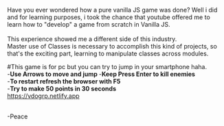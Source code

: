 Have you ever wondered how a pure vanilla JS game was done? Well i did and for learning purposes, i took the chance that youtube offered me to learn how to "develop" a game from scratch in Vanilla JS. <br> <br> This experience showed me a different side of this industry. <br> 
Master use of Classes is necessary to accomplish this kind of projects, so that's the exciting part, learning to manipulate classes across modules. <br>



#This game is for pc but you can try to jump in your smartphone haha. <br> 
-<b>Use Arrows to move and jump </b>
-<b>Keep Press Enter to kill enemies </b> <br>
-<b>To restart refresh the browser with F5 </b> <br>
-<b>Try to make 50 points in 30 seconds </b> <br>
https://vdogrp.netlify.app<br> <br>

-Peace 
